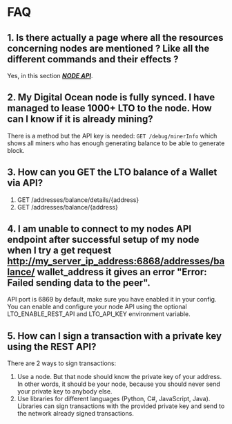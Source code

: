 # FAQ

## 1. Is there actually a page where all the resources concerning nodes are mentioned ? Like all the different commands and their effects ?

Yes, in this section [_**NODE API**_](./).

## 2. My Digital Ocean node is fully synced. I have managed to lease 1000+ LTO to the node. How can I know if it is already mining?

There is a method but the API key is needed: `GET /debug/minerInfo` which shows all miners who has enough generating balance to be able to generate block.

## 3. How can you GET the LTO balance of a Wallet via API?

1. GET /addresses/balance/details/{address} 
2. GET /addresses/balance/{address}

## 4. I am unable to connect to my nodes API endpoint after successful setup of my node when I try a get request [http://my\_server\_ip\_address:6868/addresses/balance/](http://my_server_ip_address:6868/addresses/balance/) wallet\_address it gives an error "Error: Failed sending data to the peer".

API port is 6869 by default, make sure you have enabled it in your config. You can enable and configure your node API using the optional LTO\_ENABLE\_REST\_API and LTO\_API\_KEY environment variable.

## 5. How can I sign a transaction with a private key using the REST API?

There are 2 ways to sign transactions:

1. Use a node. But that node should know the private key of your address. In other words, it should be your node, because you should never send your private key to anybody else.
2. Use libraries for different languages \(Python, C\#, JavaScript, Java\). Libraries can sign transactions with the provided private key and send to the network already signed transactions.

